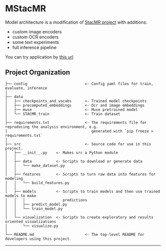 # MStacMR

Model architecture is a modification of [StacMR project](https://github.com/AndresPMD/StacMR) with additions:
* custom image encoders
* custom OCR encoders
* some text experiments
* full inference pipeline

You can try application by [this url](http://34.88.238.34:8501/)

Project Organization
------------
    ├── config                          <- Config yaml files for train, evaluate, inference
    │
    ├── data
    │   ├── checkpoints_and_vocabs      <- Trained model checkpoints
    │   ├── precomputed_embeddings      <- Ocr and image embeddings
    │   ├── muse                        <- Muse pretrained model
    │   └── STACMR_train                <- Train dataset
    │
    ├── requirements.txt                <- The requirements file for reproducing the analysis environment, e.g.
    │                                      generated with `pip freeze > requirements.txt`
    │
    ├── src                             <- Source code for use in this project.
    │   ├── __init__.py    <- Makes src a Python module
    │   │
    │   ├── data           <- Scripts to download or generate data
    │   │   └── make_dataset.py
    │   │
    │   ├── features       <- Scripts to turn raw data into features for modeling
    │   │   └── build_features.py
    │   │
    │   ├── models         <- Scripts to train models and then use trained models to make
    │   │   │                 predictions
    │   │   ├── predict_model.py
    │   │   └── train_model.py
    │   │
    │   └── visualization  <- Scripts to create exploratory and results oriented visualizations
    │       └── visualize.py
    │
    └── README.md                       <- The top-level README for developers using this project.


--------